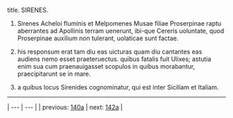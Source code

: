 title. SIRENES.



1. Sirenes Acheloi fluminis et Melpomenes Musae filiae Proserpinae raptu aberrantes ad Apollinis terram uenerunt, ibi-que Cereris uoluntate, quod Proserpinae auxilium non tulerant, uolaticae sunt factae.



2. his responsum erat tam diu eas uicturas quam diu cantantes eas audiens nemo esset praeteruectus. quibus fatalis fuit Ulixes; astutia enim sua cum praenauigasset scopulos in quibus morabantur, praecipitarunt se in mare.



3. a quibus locus Sirenides cognominatur, qui est inter Siciliam et Italiam.



---

| --- | --- |
| previous: [140a](../140a/) | next: [142a](../142a/) |